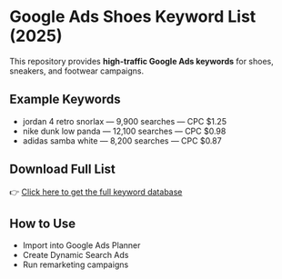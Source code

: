 # Google Ads Shoes Keyword List (2025)

This repository provides **high-traffic Google Ads keywords** for shoes, sneakers, and footwear campaigns.

## Example Keywords
- jordan 4 retro snorlax — 9,900 searches — CPC $1.25
- nike dunk low panda — 12,100 searches — CPC $0.98
- adidas samba white — 8,200 searches — CPC $0.87

## Download Full List
👉 [Click here to get the full keyword database](https://yegking.net/)

## How to Use
- Import into Google Ads Planner
- Create Dynamic Search Ads
- Run remarketing campaigns
